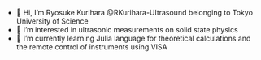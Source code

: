 - 👋 Hi, I’m Ryosuke Kurihara @RKurihara-Ultrasound belonging to Tokyo University of Science
- 👀 I’m interested in ultrasonic measurements on solid state physics
- 🌱 I’m currently learning Julia language for theoretical calculations and the remote control of instruments using VISA 
  
<!---
RKurihara-Ultrasound/RKurihara-Ultrasound is a ✨ special ✨ repository because its `README.md` (this file) appears on your GitHub profile.
You can click the Preview link to take a look at your changes.
--->
